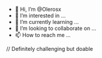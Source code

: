 - 👋 Hi, I’m @Olerosx
- 👀 I’m interested in ...
- 🌱 I’m currently learning ...
- 💞️ I’m looking to collaborate on ...
- 📫 How to reach me ...

<!---
Olerosx/Olerosx is a ✨ special ✨ repository because its `README.md` (this file) appears on your GitHub profile.
You can click the Preview link to take a look at your changes.
--->

// Definitely challenging but doable
